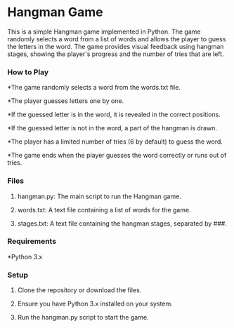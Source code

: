 # Hangman Game

This is a simple Hangman game implemented in Python. The game randomly selects a word from a list of words and allows the player to guess the letters in the word. The game provides visual feedback using hangman stages, showing the player's progress and the number of tries that are left.

### How to Play

*The game randomly selects a word from the words.txt file.

*The player guesses letters one by one.

*If the guessed letter is in the word, it is revealed in the correct positions.

*If the guessed letter is not in the word, a part of the hangman is drawn.

*The player has a limited number of tries (6 by default) to guess the word.

*The game ends when the player guesses the word correctly or runs out of tries.

### Files

1. hangman.py: The main script to run the Hangman game.

2. words.txt: A text file containing a list of words for the game.

3. stages.txt: A text file containing the hangman stages, separated by ###.

### Requirements

*Python 3.x

### Setup

1. Clone the repository or download the files.

2. Ensure you have Python 3.x installed on your system.

3. Run the hangman.py script to start the game.
